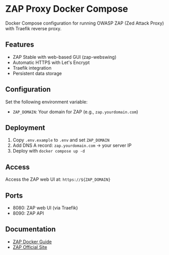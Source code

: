 # ZAP Proxy Docker Compose

Docker Compose configuration for running OWASP ZAP (Zed Attack Proxy) with Traefik reverse proxy.

## Features

- ZAP Stable with web-based GUI (zap-webswing)
- Automatic HTTPS with Let's Encrypt
- Traefik integration
- Persistent data storage

## Configuration

Set the following environment variable:

- `ZAP_DOMAIN`: Your domain for ZAP (e.g., `zap.yourdomain.com`)

## Deployment

1. Copy `.env.example` to `.env` and set `ZAP_DOMAIN`
2. Add DNS A record: `zap.yourdomain.com` → your server IP
3. Deploy with `docker compose up -d`

## Access

Access the ZAP web UI at: `https://${ZAP_DOMAIN}`

## Ports

- 8080: ZAP web UI (via Traefik)
- 8090: ZAP API

## Documentation

- [ZAP Docker Guide](https://www.zaproxy.org/docs/docker/about/)
- [ZAP Official Site](https://www.zaproxy.org/)
